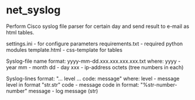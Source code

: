 # net_syslog
Perform Cisco syslog file parser for certain day and send result to e-mail as html tables.

settings.ini - for configure parameters
requirements.txt - required python modules
template.html - css-template for tables

Syslog-file name format: yyyy-mm-dd.xxx.xxx.xxx.xxx.txt
where: 
yyyy - year
mm - month
dd - day
xxx - ip-address octets (tree numbers in each)

Syslog-lines format:
"...	level	...	code: message"
where:
level - message level in format "str.str"
code - message code in format: "%str-number-number"
message - log message (str)


